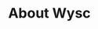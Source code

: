 ---
layout: kbcoll
title:  "About Wysc"
cat:
  - ['org', 'Organization', 'Learn more about what we do and contact Wysc for any inquiries you need. We&rsquo;re here for you!']
  - ['legal', 'Legal', 'To provide a safe home for students on the Internet, we have to find ways to keep out big bad things...']
  - ['brand', 'Brand & Design', 'We maintain a strong brand identity with integrity. See how Wysc can be represented in its full glory.']
---